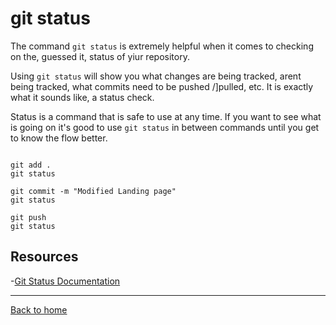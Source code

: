 # git status
The command `git status` is extremely helpful when it comes to checking on the, guessed it, status of yiur repository.

Using  `git status` will show you what changes are being tracked,  arent being tracked,  what commits need to be pushed /]pulled, etc.
It is exactly what it sounds like, a status check.

Status is a command that is  safe to use at any time.
If you want to see what is going on it's good to use  `git status` in between commands until you get to know the flow better.

```

git add .
git status

git commit -m "Modified Landing page"
git status

git push
git status

```

## Resources

-[Git Status Documentation](https://git-scm.com/docs/git-status)

---
[Back to home](../README.md)
